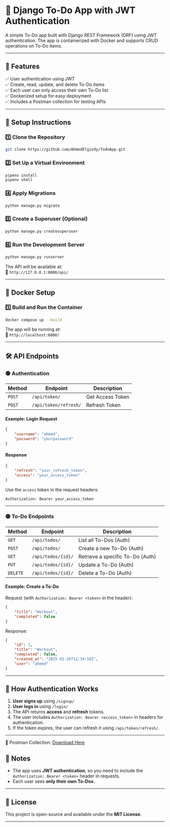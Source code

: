 # 📝 Django To-Do App with JWT Authentication

A simple To-Do app built with Django REST Framework (DRF) using JWT authentication. The app is containerized with Docker and supports CRUD operations on To-Do items.

---

## 🚀 Features

✅ User authentication using JWT  
✅ Create, read, update, and delete To-Do items  
✅ Each user can only access their own To-Do list  
✅ Dockerized setup for easy deployment  
✅ Includes a Postman collection for testing APIs  

---

## 📌 Setup Instructions

### 1️⃣ Clone the Repository
```bash
git clone https://github.com/AhmedElgindy/TodoApp.git

```

### 2️⃣ Set Up a Virtual Environment
```bash
pipenv install
pipenv shell

```

### 4️⃣ Apply Migrations
```bash
python manage.py migrate
```

### 5️⃣ Create a Superuser (Optional)
```bash
python manage.py createsuperuser
```

### 6️⃣ Run the Development Server
```bash
python manage.py runserver
```

The API will be available at:  
🔗 `http://127.0.0.1:8000/api/`

---

## 🐳 Docker Setup

### 1️⃣ Build and Run the Container
```bash
docker compose up --build
```

The app will be running at:  
🔗 `http://localhost:8000/`

---

## 🛠 API Endpoints

### 🟢 Authentication

| Method | Endpoint           | Description       |
|--------|--------------------|------------------|
| `POST` | `/api/token/`      | Get Access Token |
| `POST` | `/api/token/refresh/` | Refresh Token |

#### Example: Login Request
```json
{
    "username": "ahmed",
    "password": "yourpassword"
}
```

#### Response
```json
{
    "refresh": "your_refresh_token",
    "access": "your_access_token"
}
```

Use the `access` token in the request headers:
```
Authorization: Bearer your_access_token
```

---

### 🟡 To-Do Endpoints

| Method   | Endpoint        | Description              |
|----------|----------------|--------------------------|
| `GET`    | `/api/todos/`   | List all To-Dos (Auth)  |
| `POST`   | `/api/todos/`   | Create a new To-Do (Auth) |
| `GET`    | `/api/todos/{id}/` | Retrieve a specific To-Do (Auth) |
| `PUT`    | `/api/todos/{id}/` | Update a To-Do (Auth) |
| `DELETE` | `/api/todos/{id}/` | Delete a To-Do (Auth) |

#### Example: Create a To-Do

Request (with `Authorization: Bearer <token>` in the header):
```json
{
    "title": "Workout",
    "completed": false
}
```

Response:
```json
{
    "id": 1,
    "title": "Workout",
    "completed": false,
    "created_at": "2025-02-26T12:34:56Z",
    "user": "ahmed"
}
```

---


## 📝 How Authentication Works

1. **User signs up** using `/signup/`
2. **User logs in** using `/login/`
3. The API returns **access** and **refresh** tokens.
4. The user includes `Authorization: Bearer <access_token>` in headers for authentication.
5. If the token expires, the user can refresh it using `/api/token/refresh/`.

---
📂 Postman Collection: [Download Here](TODOAPI.postman_collection.json)




## 📌 Notes

- The app uses **JWT authentication**, so you need to include the `Authorization: Bearer <token>` header in requests.  
- Each user sees **only their own To-Dos**.  

---

## 📜 License

This project is open-source and available under the **MIT License**.

---
